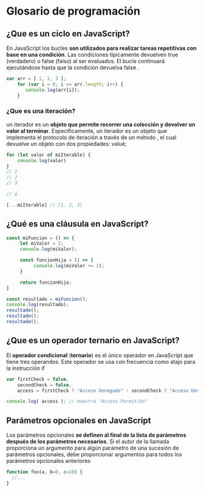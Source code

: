 # Glosario de programación

## ¿Que es un ciclo en JavaScript?

En JavaScript los bucles  **son utilizados para realizar tareas repetitivas con base en una condición**. Las condiciones típicamente devuelven true (verdadero) o false (falso) al ser evaluados. El bucle continuará ejecutándose hasta que la condición devuelva false .

```javascript
var arr = [ 1, 2, 3 ];
    for (var i = 0; i <= arr.length; i++) {
       console.log(arr[i]);
    }
```

### ¿Que es una iteración?

un iterador es un **objeto que permite recorrer una colección y devolver un valor al terminar**. Específicamente, un iterador es un objeto que implementa el protocolo de iteración a través de un método , el cual devuelve un objeto con dos propiedades: valué;

```javascript
for (let valor of miIterable) {
    console.log(valor)
}
// 1
// 2
// 3

// ó

[...miIterable] // [1, 2, 3]
```

## ¿Qué es una cláusula  en JavaScript?

```javascript
const miFuncion = () => {
     let miValor = 2;
     console.log(miValor);

     const funcionHija = () => {
          console.log(miValor += 1);
     }

     return funcionHija;
}

const resultado = miFuncion();
console.log(resultado);
resultado();
resultado();
resultado();
```

## ¿Que es un operador ternario en JavaScript?

El **operador condicional** (**ternario**) es el único operador en JavaScript que tiene tres operandos. Este operador se usa con frecuencia como atajo para la instrucción if

```javascript
var firstCheck = false,
    secondCheck = false,
    access = firstCheck ? "Acceso Denegado" : secondCheck ? "Acceso Denegado" : "Acceso Permitido";

console.log( access ); // muestra "Acceso Permitido"
```

## Parámetros opcionales en JavaScript

Los parámetros opcionales **se definen al final de la lista de parámetros después de los parámetros necesarios**. Si el autor de la llamada proporciona un argumento para algún parámetro de una sucesión de parámetros opcionales, debe proporcionar argumentos para todos los parámetros opcionales anteriores

```javascript
function foo(a, b=0, c=10) {
  //...
}
```
